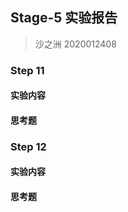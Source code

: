 ## Stage-5 实验报告

> 沙之洲 2020012408

### Step 11

#### 实验内容



#### 思考题



### Step 12

#### 实验内容



#### 思考题

